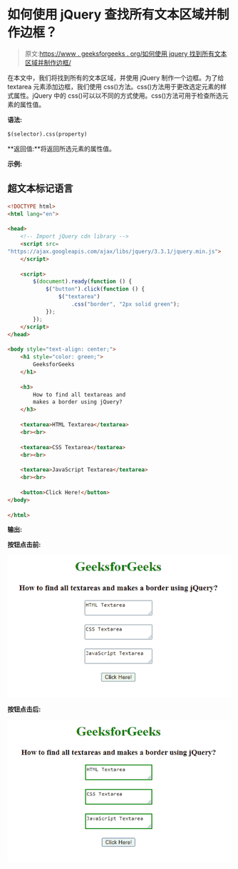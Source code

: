 # 如何使用 jQuery 查找所有文本区域并制作边框？

> 原文:[https://www . geeksforgeeks . org/如何使用 jquery 找到所有文本区域并制作边框/](https://www.geeksforgeeks.org/how-to-find-all-textareas-and-makes-a-border-using-jquery/)

在本文中，我们将找到所有的文本区域，并使用 jQuery 制作一个边框。为了给 textarea 元素添加边框，我们使用 css()方法。css()方法用于更改选定元素的样式属性。jQuery 中的 css()可以以不同的方式使用。css()方法可用于检查所选元素的属性值。

**语法:**

```html
$(selector).css(property)
```

**返回值:**将返回所选元素的属性值。

**示例:**

## 超文本标记语言

```html
<!DOCTYPE html>
<html lang="en">

<head>
    <!-- Import jQuery cdn library -->
    <script src=
"https://ajax.googleapis.com/ajax/libs/jquery/3.3.1/jquery.min.js">
    </script>

    <script>
        $(document).ready(function () {
            $("button").click(function () {
                $("textarea")
                    .css("border", "2px solid green");
            });
        });
    </script>
</head>

<body style="text-align: center;">
    <h1 style="color: green;">
        GeeksforGeeks
    </h1>

    <h3>
        How to find all textareas and
        makes a border using jQuery?
    </h3>

    <textarea>HTML Textarea</textarea>
    <br><br>

    <textarea>CSS Textarea</textarea>
    <br><br>

    <textarea>JavaScript Textarea</textarea>
    <br><br>

    <button>Click Here!</button>
</body>

</html>
```

**输出:**

**按钮点击前:**

![](img/1e7b07df939d22b2e7c739b2c75ce367.png)

**按钮点击后:**

![](img/bdf8504692c42aebb707b2b04967c955.png)